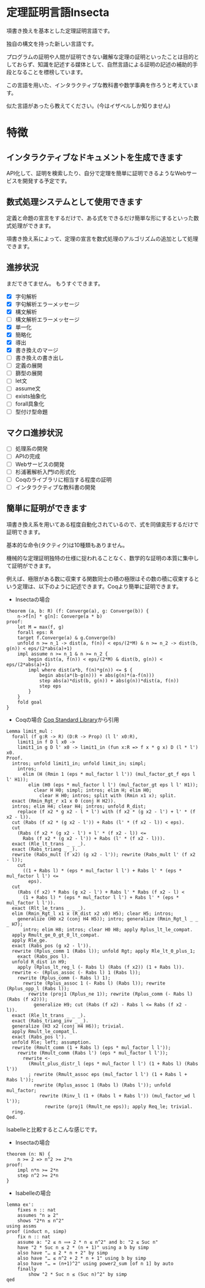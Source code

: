# 定理証明言語Insecta
項書き換えを基本とした定理証明言語です。

独自の構文を持った新しい言語です。

プログラムの証明や人間が証明できない難解な定理の証明といったことは目的としておらず、知識を記述する媒体として、自然言語による証明の記述の補助的手段となることを標榜しています。

この言語を用いた、インタラクティブな教科書や数学事典を作ろうと考えています。

似た言語があったら教えてください。(今はイザベルしか知りません)

# 特徴
## インタラクティブなドキュメントを生成できます
API化して、証明を検索したり、自分で定理を簡単に証明できるようなWebサービスを開発する予定です。

## 数式処理システムとして使用できます
定義と命題の宣言をするだけで、ある式をできるだけ簡単な形にするといった数式処理ができます。

項書き換え系によって、定理の宣言を数式処理のアルゴリズムの追加として処理できます。

## 進捗状況
まだできてません。
もうすぐできます。

- [x] 字句解析
- [x] 字句解析エラーメッセージ
- [x] 構文解析
- [ ] 構文解析エラーメッセージ
- [x] 単一化
- [x] 簡略化
- [x] 導出
- [x] 書き換えのマージ
- [ ] 書き換えの書き出し
- [ ] 定義の展開
- [ ] 篩型の展開
- [ ] let文
- [ ] assume文
- [ ] exists抽象化
- [ ] forall具象化
- [ ] 型付け型命題

## マクロ進捗状況
- [ ] 処理系の開発
- [ ] APIの完成
- [ ] Webサービスの開発
- [ ] 杉浦著解析入門Iの形式化
- [ ] Coqのライブラリに相当する程度の証明
- [ ] インタラクティブな教科書の開発

## 簡単に証明ができます
項書き換え系を用いてある程度自動化されているので、式を同値変形するだけで証明できます。

基本的な命令(タクティク)は10種類もありません。

機械的な定理証明独特の仕様に捉われることなく、数学的な証明の本質に集中して証明ができます。

例えば、極限がある数に収束する関数同士の積の極限はその数の積に収束するという定理は、以下のように記述できます。Coqより簡単に証明できます。

- Insectaの場合
```
theorem (a, b: R) (f: Converge(a), g: Converge(b)) {
    n->f[n] * g[n]: Converge(a * b)
proof:
    let M = max(f, g)
    forall eps: R
    target f.Converge(a) & g.Converge(b)
    unfold n >= n_1 -> dist(a, f(n)) < eps/(2*M) & n >= n_2 -> dist(b, g(n)) < eps/(2*abs(a)+1)
    impl assume n >= n_1 & n >= n_2 {
        begin dist(a, f(n)) < eps/(2*M) & dist(b, g(n)) < eps/(2*abs(a)+1)
        impl where dist(a*b, f(n)*g(n)) <= $ {
            begin abs(a*(b-g(n))) + abs(g(n)*(a-f(n)))
            step abs(a)*dist(b, g(n)) + abs(g(n))*dist(a, f(n))
            step eps
        }
    }
    fold goal
}
```
- Coqの場合
[Coq Standard Library](https://github.com/coq/coq/blob/master/theories/Reals/Rlimit.v)から引用
```
Lemma limit_mul :
  forall (f g:R -> R) (D:R -> Prop) (l l' x0:R),
    limit1_in f D l x0 ->
    limit1_in g D l' x0 -> limit1_in (fun x:R => f x * g x) D (l * l') x0.
Proof.
  intros; unfold limit1_in; unfold limit_in; simpl;
    intros;
      elim (H (Rmin 1 (eps * mul_factor l l')) (mul_factor_gt_f eps l l' H1));
        elim (H0 (eps * mul_factor l l') (mul_factor_gt eps l l' H1));
          clear H H0; simpl; intros; elim H; elim H0;
            clear H H0; intros; split with (Rmin x1 x); split.
  exact (Rmin_Rgt_r x1 x 0 (conj H H2)).
  intros; elim H4; clear H4; intros; unfold R_dist;
    replace (f x2 * g x2 - l * l') with (f x2 * (g x2 - l') + l' * (f x2 - l)).
  cut (Rabs (f x2 * (g x2 - l')) + Rabs (l' * (f x2 - l)) < eps).
  cut
    (Rabs (f x2 * (g x2 - l') + l' * (f x2 - l)) <=
      Rabs (f x2 * (g x2 - l')) + Rabs (l' * (f x2 - l))).
  exact (Rle_lt_trans _ _ _).
  exact (Rabs_triang _ _).
  rewrite (Rabs_mult (f x2) (g x2 - l')); rewrite (Rabs_mult l' (f x2 - l));
    cut
      ((1 + Rabs l) * (eps * mul_factor l l') + Rabs l' * (eps * mul_factor l l') <=
        eps).
  cut
    (Rabs (f x2) * Rabs (g x2 - l') + Rabs l' * Rabs (f x2 - l) <
      (1 + Rabs l) * (eps * mul_factor l l') + Rabs l' * (eps * mul_factor l l')).
  exact (Rlt_le_trans _ _ _).
  elim (Rmin_Rgt_l x1 x (R_dist x2 x0) H5); clear H5; intros;
    generalize (H0 x2 (conj H4 H5)); intro; generalize (Rmin_Rgt_l _ _ _ H7);
      intro; elim H8; intros; clear H0 H8; apply Rplus_lt_le_compat.
  apply Rmult_ge_0_gt_0_lt_compat.
  apply Rle_ge.
  exact (Rabs_pos (g x2 - l')).
  rewrite (Rplus_comm 1 (Rabs l)); unfold Rgt; apply Rle_lt_0_plus_1;
    exact (Rabs_pos l).
  unfold R_dist in H9;
    apply (Rplus_lt_reg_l (- Rabs l) (Rabs (f x2)) (1 + Rabs l)).
  rewrite <- (Rplus_assoc (- Rabs l) 1 (Rabs l));
    rewrite (Rplus_comm (- Rabs l) 1);
      rewrite (Rplus_assoc 1 (- Rabs l) (Rabs l)); rewrite (Rplus_opp_l (Rabs l));
        rewrite (proj1 (Rplus_ne 1)); rewrite (Rplus_comm (- Rabs l) (Rabs (f x2)));
          generalize H9; cut (Rabs (f x2) - Rabs l <= Rabs (f x2 - l)).
  exact (Rle_lt_trans _ _ _).
  exact (Rabs_triang_inv _ _).
  generalize (H3 x2 (conj H4 H6)); trivial.
  apply Rmult_le_compat_l.
  exact (Rabs_pos l').
  unfold Rle; left; assumption.
  rewrite (Rmult_comm (1 + Rabs l) (eps * mul_factor l l'));
    rewrite (Rmult_comm (Rabs l') (eps * mul_factor l l'));
      rewrite <-
        (Rmult_plus_distr_l (eps * mul_factor l l') (1 + Rabs l) (Rabs l'))
        ; rewrite (Rmult_assoc eps (mul_factor l l') (1 + Rabs l + Rabs l'));
          rewrite (Rplus_assoc 1 (Rabs l) (Rabs l')); unfold mul_factor;
            rewrite (Rinv_l (1 + (Rabs l + Rabs l')) (mul_factor_wd l l'));
              rewrite (proj1 (Rmult_ne eps)); apply Req_le; trivial.
  ring.
Qed.
```

Isabelleと比較するとこんな感じです。

- Insectaの場合
```
theorem (n: N) {
    n >= 2 => n^2 >= 2*n
proof:
    impl n*n >= 2*n
    step n^2 >= 2*n
}
```

- Isabelleの場合
```
lemma ex':
    fixes n :: nat
    assumes "n ≥ 2"
    shows "2*n ≤ n^2"
using assms
proof (induct n, simp)
    fix n :: nat
    assume a: "2 ≤ n ⟹ 2 * n ≤ n^2" and b: "2 ≤ Suc n"
    have "2 * Suc n ≤ 2 * (n + 1)" using a b by simp
    also have "… ≤ 2 * n + 2" by simp
    also have "… ≤ n^2 + 2 * n + 1" using b by simp
    also have "… = (n+1)^2" using power2_sum [of n 1] by auto
    finally
        show "2 * Suc n ≤ (Suc n)^2" by simp
qed
```
